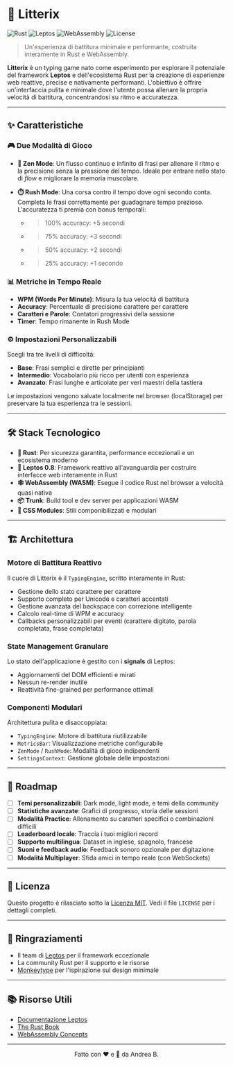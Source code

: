 # 🦀 Litterix

![Rust](https://img.shields.io/badge/Rust-000000?style=for-the-badge&logo=rust&logoColor=white)
![Leptos](https://img.shields.io/badge/Framework-Leptos-F74C00?style=for-the-badge&logo=rust)
![WebAssembly](https://img.shields.io/badge/WebAssembly-654FF0?style=for-the-badge&logo=webassembly&logoColor=white)
![License](https://img.shields.io/badge/License-MIT-green?style=for-the-badge)

> Un'esperienza di battitura minimale e performante, costruita interamente in Rust e WebAssembly.

**Litterix** è un typing game nato come esperimento per esplorare il potenziale del framework **Leptos** e dell'ecosistema Rust per la creazione di esperienze web reattive, precise e nativamente performanti. L'obiettivo è offrire un'interfaccia pulita e minimale dove l'utente possa allenare la propria velocità di battitura, concentrandosi su ritmo e accuratezza.

---

## ✨ Caratteristiche

### 🎮 Due Modalità di Gioco

- **🧘 Zen Mode**: Un flusso continuo e infinito di frasi per allenare il ritmo e la precisione senza la pressione del tempo. Ideale per entrare nello stato di *flow* e migliorare la memoria muscolare.

- **⏱️ Rush Mode**: Una corsa contro il tempo dove ogni secondo conta. Completa le frasi correttamente per guadagnare tempo prezioso. L'accuratezza ti premia con bonus temporali:
  - >100% accuracy: +5 secondi
  - >75% accuracy: +3 secondi
  - >50% accuracy: +2 secondi
  - >25% accuracy: +1 secondo

### 📊 Metriche in Tempo Reale

- **WPM (Words Per Minute)**: Misura la tua velocità di battitura
- **Accuracy**: Percentuale di precisione carattere per carattere
- **Caratteri e Parole**: Contatori progressivi della sessione
- **Timer**: Tempo rimanente in Rush Mode

### ⚙️ Impostazioni Personalizzabili

Scegli tra tre livelli di difficoltà:
- **Base**: Frasi semplici e dirette per principianti
- **Intermedio**: Vocabolario più ricco per utenti con esperienza
- **Avanzato**: Frasi lunghe e articolate per veri maestri della tastiera

Le impostazioni vengono salvate localmente nel browser (localStorage) per preservare la tua esperienza tra le sessioni.

---

## 🛠️ Stack Tecnologico

- **🦀 Rust**: Per sicurezza garantita, performance eccezionali e un ecosistema moderno
- **🚀 Leptos 0.8**: Framework reattivo all'avanguardia per costruire interfacce web interamente in Rust
- **🕸️ WebAssembly (WASM)**: Esegue il codice Rust nel browser a velocità quasi nativa
- **📦 Trunk**: Build tool e dev server per applicazioni WASM
- **🎨 CSS Modules**: Stili componibilizzati e modulari

---

## 🏗️ Architettura

### Motore di Battitura Reattivo

Il cuore di Litterix è il `TypingEngine`, scritto interamente in Rust:
- Gestione dello stato carattere per carattere
- Supporto completo per Unicode e caratteri accentati
- Gestione avanzata del backspace con correzione intelligente
- Calcolo real-time di WPM e accuracy
- Callbacks personalizzabili per eventi (carattere digitato, parola completata, frase completata)

### State Management Granulare

Lo stato dell'applicazione è gestito con i **signals** di Leptos:
- Aggiornamenti del DOM efficienti e mirati
- Nessun re-render inutile
- Reattività fine-grained per performance ottimali

### Componenti Modulari

Architettura pulita e disaccoppiata:
- `TypingEngine`: Motore di battitura riutilizzabile
- `MetricsBar`: Visualizzazione metriche configurabile
- `ZenMode` / `RushMode`: Modalità di gioco indipendenti
- `SettingsContext`: Gestione globale delle impostazioni

---

## 🎯 Roadmap

- [ ] **Temi personalizzabili**: Dark mode, light mode, e temi della community
- [ ] **Statistiche avanzate**: Grafici di progresso, storia delle sessioni
- [ ] **Modalità Practice**: Allenamento su caratteri specifici o combinazioni difficili
- [ ] **Leaderboard locale**: Traccia i tuoi migliori record
- [ ] **Supporto multilingua**: Dataset in inglese, spagnolo, francese
- [ ] **Suoni e feedback audio**: Feedback sonoro opzionale per digitazione
- [ ] **Modalità Multiplayer**: Sfida amici in tempo reale (con WebSockets)

---

## 📝 Licenza

Questo progetto è rilasciato sotto la [Licenza MIT](LICENSE). Vedi il file `LICENSE` per i dettagli completi.

---

## 🙏 Ringraziamenti

- Il team di [Leptos](https://github.com/leptos-rs/leptos) per il framework eccezionale
- La community Rust per il supporto e le risorse
- [Monkeytype](https://monkeytype.com/) per l'ispirazione sul design minimale

---

## 📚 Risorse Utili

- [Documentazione Leptos](https://leptos.dev/)
- [The Rust Book](https://doc.rust-lang.org/book/)
- [WebAssembly Concepts](https://developer.mozilla.org/en-US/docs/WebAssembly/Concepts)

---

<p align="center">
  Fatto con ❤️ e 🦀 da Andrea B.
</p>
